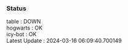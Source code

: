 ### Status


table : DOWN  
hogwarts : OK  
icy-bot : OK  
Latest Update : 2024-03-16 06:09:40.700149
